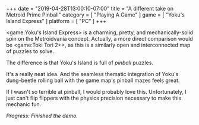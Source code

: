 +++
date = "2019-04-28T13:00:10-07:00"
title = "A different take on Metroid Prime Pinball"
category = [ "Playing A Game" ]
game = [ "Yoku's Island Express" ]
platform = [ "PC" ]
+++

<game:Yoku's Island Express> is a charming, pretty, and mechanically-solid spin on the Metroidvania concept.  Actually, a more direct comparison would be <game:Toki Tori 2+>, as this is a similarly open and interconnected map of puzzles to solve.

The difference is that Yoku's Island is full of <i>pinball</i> puzzles.

It's a really neat idea.  And the seamless thematic integration of Yoku's dung-beetle rolling ball with the game map's pinball mazes feels great.

If I wasn't so terrible at pinball, I would probably love this.  Unfortunately, I just can't flip flippers with the physics precision necessary to make this mechanic fun.

<i>Progress: Finished the demo.</i>
